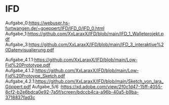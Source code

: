 # IFD

Aufgabe_0:https://webuser.hs-furtwangen.de/~goeppert/IFD/IFD_0/IFD_0.html
Aufgabe_1:https://github.com/XxLaraxX/IFD/blob/main/IFD_1_Walletprojekt.pdf
Aufgabe_3:https://github.com/XxLaraxX/IFD/blob/main/IFD_3_interaktive%20Datenvisualierung.pdf

Aufgabe_4.1.1:https://github.com/XxLaraxX/IFD/blob/main/Low-Fid%20Prototype.pdf
Aufgabe_4.1.2:https://github.com/XxLaraxX/IFD/blob/main/Low-Fid%20Protoype_Sketch.pdf
Aufgabe_4.2.1:https://github.com/XxLaraxX/IFD/blob/main/Sketch_von_lara_Göppert.pdf Aufgabe_5/6 :https://xd.adobe.com/view/2f0c1d47-15ff-4055-8cf2-b2e6bdca0e92-7a5f/screen/bdccb4ca-a96b-40a5-b9ba-3718837fad3c
